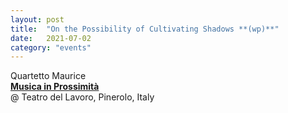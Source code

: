 ```yaml
---
layout: post
title:  "On the Possibility of Cultivating Shadows **(wp)**"
date:   2021-07-02
category: "events"
---
```

Quartetto Maurice <br>
[**Musica in Prossimità**][musicaInProssim]  <br>
@ Teatro del Lavoro, Pinerolo, Italy

[musicaInProssim]: https://www.metamorfosinotturne.com/2021
